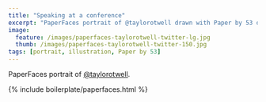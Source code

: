 ```yaml
---
title: "Speaking at a conference"
excerpt: "PaperFaces portrait of @taylorotwell drawn with Paper by 53 on an iPad."
image: 
  feature: /images/paperfaces-taylorotwell-twitter-lg.jpg
  thumb: /images/paperfaces-taylorotwell-twitter-150.jpg
tags: [portrait, illustration, Paper by 53]
---
```


PaperFaces portrait of [@taylorotwell](http://twitter.com/taylorotwell).

{% include boilerplate/paperfaces.html %}